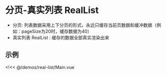 # 分页-真实列表 RealList

- 分页: 列表数据采用上下分页的形式，永远只缓存当前页数据和缓冲数据（例如：pageSize为20时，缓存数据为40）
- 真实列表 RealList : 缓存的数据全部真实渲染出来

## 示例

<!<< @/demos/real-list/Main.vue
